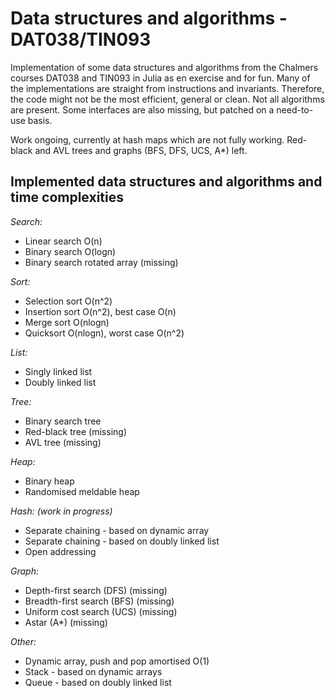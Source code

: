 # Data structures and algorithms - DAT038/TIN093

Implementation of some data structures and algorithms from the Chalmers courses DAT038 and TIN093 in Julia as en exercise and for fun. Many of the implementations are straight from instructions and invariants. Therefore, the code might not be the most efficient, general or clean. Not all algorithms are present. Some interfaces are also missing, but patched on a need-to-use basis.

Work ongoing, currently at hash maps which are not fully working. Red-black and AVL trees and graphs (BFS, DFS, UCS, A*) left.

## Implemented data structures and algorithms and time complexities
*Search:*
* Linear search O(n)
* Binary search O(logn)
* Binary search rotated array (missing)

*Sort:*
* Selection sort O(n^2)
* Insertion sort O(n^2), best case O(n)
* Merge sort O(nlogn)
* Quicksort O(nlogn), worst case O(n^2)

*List:*
* Singly linked list
* Doubly linked list

*Tree:*
* Binary search tree
* Red-black tree (missing)
* AVL tree (missing)

*Heap:*
* Binary heap
* Randomised meldable heap

*Hash: (work in progress)*
* Separate chaining - based on dynamic array
* Separate chaining - based on doubly linked list
* Open addressing

*Graph:*
* Depth-first search (DFS) (missing)
* Breadth-first search (BFS) (missing)
* Uniform cost search (UCS) (missing)
* Astar (A*) (missing)

*Other:*
* Dynamic array, push and pop amortised O(1)
* Stack - based on dynamic arrays
* Queue - based on doubly linked list